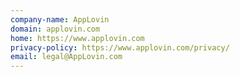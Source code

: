 ```yaml
---
company-name: AppLovin
domain: applovin.com
home: https://www.applovin.com
privacy-policy: https://www.applovin.com/privacy/
email: legal@AppLovin.com
---
```





